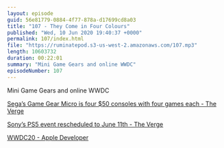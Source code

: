 ```yaml
---
layout: episode
guid: 56e81779-0884-4f77-878a-d17699cd8a03
title: "107 - They Come in Four Colours"
published: "Wed, 10 Jun 2020 19:40:37 +0000"
permalink: 107/index.html
file: "https://ruminatepod.s3-us-west-2.amazonaws.com/107.mp3"
length: 10603732
duration: 00:22:01
summary: "Mini Game Gears and online WWDC"
episodeNumber: 107
---
```


Mini Game Gears and online WWDC

[Sega’s Game Gear Micro is four $50 consoles with four games each - The Verge](https://www.theverge.com/2020/6/3/21278895/sega-game-gear-micro-games-list-price-magnifying-glass)

[Sony’s PS5 event rescheduled to June 11th - The Verge](https://www.theverge.com/2020/6/8/21284066/sony-ps5-playstation-5-event-rescheduled-date-time-information)

[WWDC20 - Apple Developer](https://developer.apple.com/wwdc20/)
